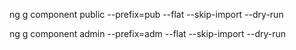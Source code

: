 
ng g component public --prefix=pub --flat --skip-import --dry-run


ng g component admin --prefix=adm --flat --skip-import --dry-run


